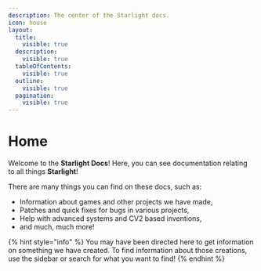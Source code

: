 ```yaml
---
description: The center of the Starlight docs.
icon: house
layout:
  title:
    visible: true
  description:
    visible: true
  tableOfContents:
    visible: true
  outline:
    visible: true
  pagination:
    visible: true
---
```


# Home

Welcome to the **Starlight Docs**! Here, you can see documentation relating to all things **Starlight**!



There are many things you can find on these docs, such as:

* Information about games and other projects we have made,
* Patches and quick fixes for bugs in various projects,
* Help with advanced systems and CV2 based inventions,
* and much, much more!



{% hint style="info" %}
You may have been directed here to get information on something we have created. To find information about those creations, use the sidebar or search for what you want to find!
{% endhint %}
